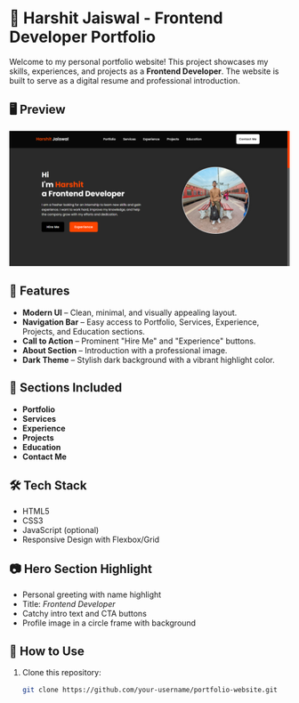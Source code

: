 # 💼 Harshit Jaiswal - Frontend Developer Portfolio

Welcome to my personal portfolio website! This project showcases my skills, experiences, and projects as a **Frontend Developer**. The website is built to serve as a digital resume and professional introduction.

## 🖥️ Preview

![Portfolio Preview](./Image/output.png)

## 🚀 Features

- **Modern UI** – Clean, minimal, and visually appealing layout.
- **Navigation Bar** – Easy access to Portfolio, Services, Experience, Projects, and Education sections.
- **Call to Action** – Prominent "Hire Me" and "Experience" buttons.
- **About Section** – Introduction with a professional image.
- **Dark Theme** – Stylish dark background with a vibrant highlight color.

## 📁 Sections Included

- **Portfolio**
- **Services**
- **Experience**
- **Projects**
- **Education**
- **Contact Me**

## 🛠️ Tech Stack

- HTML5
- CSS3
- JavaScript (optional)
- Responsive Design with Flexbox/Grid

## 📷 Hero Section Highlight

- Personal greeting with name highlight
- Title: *Frontend Developer*
- Catchy intro text and CTA buttons
- Profile image in a circle frame with background

## 📌 How to Use

1. Clone this repository:
   ```bash
   git clone https://github.com/your-username/portfolio-website.git
